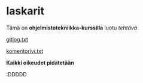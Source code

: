 # laskarit
Tämä on **ohjelmistotekniikka-kurssilla** luotu *tehtävä*

[gitlog.txt](https://github.com/mseppi/ot-harjoitustyo/blob/main/laskarit/viikko1/gitlog.txt)

[komentorivi.txt](https://github.com/mseppi/ot-harjoitustyo/blob/main/laskarit/viikko1/komentorivi.txt)

**Kaikki oikeudet pidätetään**

:DDDDD
